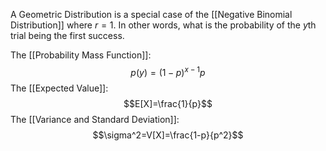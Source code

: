 A Geometric Distribution is a special case of the [[Negative Binomial Distribution]] where $r=1$. In other words, what is the probability of the $y$th trial being the first success.

The [[Probability Mass Function]]:
$$p(y)=(1-p)^{x-1}p$$
The [[Expected Value]]:
$$E[X]=\frac{1}{p}$$
The [[Variance and Standard Deviation]]:
$$\sigma^2=V[X]=\frac{1-p}{p^2}$$